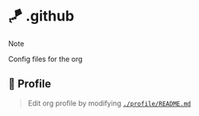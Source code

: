 # 🪁 .github
> [!NOTE]
> Config files for the org

## 📁 Profile
> Edit org profile by modifying [`./profile/README.md`](./profile/README.md)
